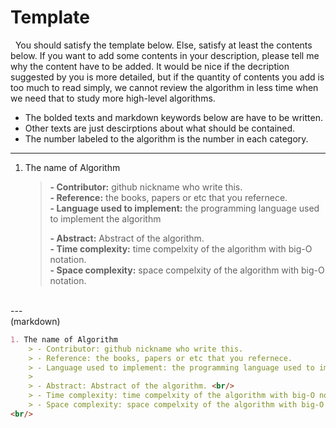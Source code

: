 # Template

&nbsp;&nbsp;You should satisfy the template below. Else, satisfy at least the contents below. If you want to add some contents in your description, please tell me why the content have to be added. It would be nice if the decription suggested by you is more detailed, but if the quantity of contents you add is too much to read simply, we cannot review the algorithm in less time when we need that to study more high-level algorithms.

- The bolded texts and markdown keywords below are have to be written.
- Other texts are just descirptions about what should be contained.
- The number labeled to the algorithm is the number in each category.
---
1. The name of Algorithm
	> <b>- Contributor:</b> github nickname who write this.<br/>
	> <b>- Reference:</b> the books, papers or etc that you refernece. <br/>
	> <b>- Language used to implement:</b> the programming language used to implement the algorithm <br/>
	> 
	> <b>- Abstract:</b> Abstract of the algorithm. <br/>
	> <b>- Time complexity:</b> time compelxity of the algorithm with big-O notation. <br/>
        <b>- Space complexity:</b> space compelxity of the algorithm with big-O notation. <br/>
<br/>
---
<br/>
(markdown)

```markdown
1. The name of Algorithm
	> - Contributor: github nickname who write this.
	> - Reference: the books, papers or etc that you refernece.
	> - Language used to implement: the programming language used to implement the algorithm
	>
	> - Abstract: Abstract of the algorithm. <br/>
	> - Time complexity: time compelxity of the algorithm with big-O notation.
 	> - Space complexity: space compelxity of the algorithm with big-O notation.
<br/>
```
